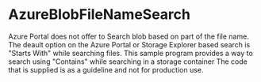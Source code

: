 # AzureBlobFileNameSearch
Azure Portal does not offer to Search blob based on part of the file name. The deault option on the Azure Portal or Storage Explorer based search is "Starts With" while searching files. 
This sample program provides a way to search using "Contains" while searching in a storage container
The code that is supplied is as a guideline and not for production use.
